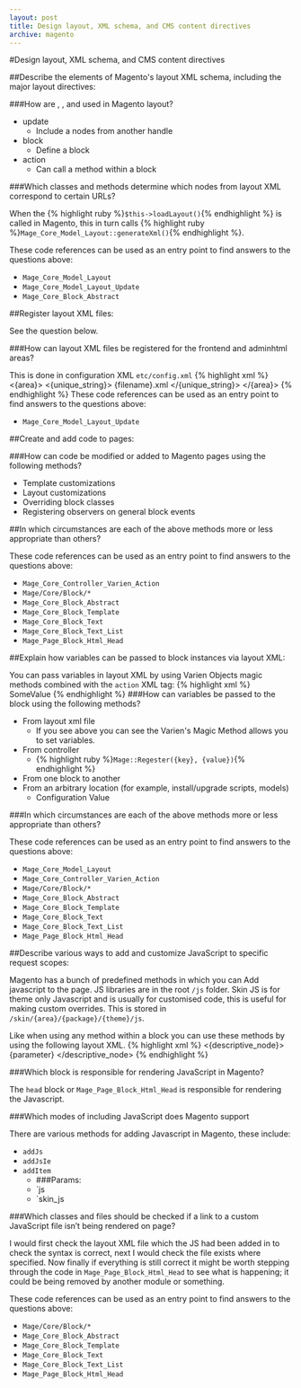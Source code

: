 ```yaml
---
layout: post
title: Design layout, XML schema, and CMS content directives
archive: magento
---
```

#Design layout, XML schema, and CMS content directives

##Describe the elements of Magento's layout XML schema, including the major layout directives:

###How are <update />, <block />, and <action /> used in Magento layout?

- update
	- Include a nodes from another handle
- block
	- Define a block
- action
	- Can call a method within a block

###Which classes and methods determine which nodes from layout XML correspond to certain URLs?

When the {% highlight ruby %}`$this->loadLayout()`{% endhighlight %} is called in Magento, this in turn calls {% highlight ruby %}`Mage_Core_Model_Layout::generateXml()`{% endhighlight %}.

These code references can be used as an entry point to find answers to the questions above:

- `Mage_Core_Model_Layout`
- `Mage_Core_Model_Layout_Update`
- `Mage_Core_Block_Abstract`

##Register layout XML files:

See the question below.

###How can layout XML files be registered for the frontend and adminhtml areas?

This is done in configuration XML `etc/config.xml`
{% highlight xml %}
	<config>
    <{area}>
        <layout>
            <{unique_string}>
                <update>
                    <file>{filename}.xml</file>
                </update>
            </{unique_string}>
        </layout>
    </{area}> 
</config>
{% endhighlight %}
These code references can be used as an entry point to find answers to the questions above:

- `Mage_Core_Model_Layout_Update`

##Create and add code to pages:

###How can code be modified or added to Magento pages using the following methods?

- Template customizations
- Layout customizations
- Overriding block classes
- Registering observers on general block events

##In which circumstances are each of the above methods more or less appropriate than others?

These code references can be used as an entry point to find answers to the questions above:

- `Mage_Core_Controller_Varien_Action`
- `Mage/Core/Block/*`
- `Mage_Core_Block_Abstract`
- `Mage_Core_Block_Template`
- `Mage_Core_Block_Text`
- `Mage_Core_Block_Text_List`
- `Mage_Page_Block_Html_Head`
 
##Explain how variables can be passed to block instances via layout XML:

You can pass variables in layout XML by using Varien Objects magic methods combined with the `action` XML tag:
{% highlight xml %}
	<action method="setSomeVariable">
    <args>
        SomeValue
    <args>
</action>
{% endhighlight %}
###How can variables be passed to the block using the following methods?

- From layout xml file
	- If you see above you can see the Varien's Magic Method allows you to set variables. 
- From controller
	- {% highlight ruby %}`Mage::Regester({key}, {value})`{% endhighlight %}
- From one block to another
- From an arbitrary location (for example, install/upgrade scripts, models)
	- Configuration Value
 
###In which circumstances are each of the above methods more or less appropriate than others? 

These code references can be used as an entry point to find answers to the questions above:

- `Mage_Core_Model_Layout`
- `Mage_Core_Controller_Varien_Action`
- `Mage/Core/Block/*`
- `Mage_Core_Block_Abstract`
- `Mage_Core_Block_Template`
- `Mage_Core_Block_Text`
- `Mage_Core_Block_Text_List`
- `Mage_Page_Block_Html_Head`
 
##Describe various ways to add and customize JavaScript to specific request scopes:

Magento has a bunch of predefined methods in which you can Add javascript to the page. JS libraries are in the root `/js` folder. Skin JS is for theme only Javascript and is usually for customised code, this is useful for making custom overrides. This is stored in `/skin/{area}/{package}/{theme}/js`.

Like when using any method within a block you can use these methods by using the following layout XML.
{% highlight xml %}
	<action method="{method_name}">
    <{descriptive_node}>
        {parameter}
    </descriptive_node>
</action>
{% endhighlight %}

###Which block is responsible for rendering JavaScript in Magento?

The `head` block or `Mage_Page_Block_Html_Head` is responsible for rendering the Javascript.

###Which modes of including JavaScript does Magento support

There are various methods for adding Javascript in Magento, these include:

- `addJs`
- `addJsIe`
- `addItem`
	- ###Params:
	- `js
	- `skin_js 


###Which classes and files should be checked if a link to a custom JavaScript file isn’t being rendered on page?

I would first check the layout XML file which the JS had been added in to check the syntax is correct,  next I would check the file exists where specified.  Now finally if everything is still correct it might be worth stepping through the code in `Mage_Page_Block_Html_Head` to see what is happening; it could be being removed by another module or something.

These code references can be used as an entry point to find answers to the questions above:

- `Mage/Core/Block/*`
- `Mage_Core_Block_Abstract`
- `Mage_Core_Block_Template`
- `Mage_Core_Block_Text`
- `Mage_Core_Block_Text_List`
- `Mage_Page_Block_Html_Head`
